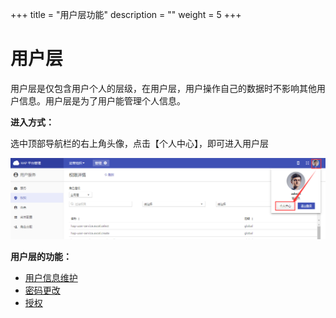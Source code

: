 +++
title = "用户层功能"
description = ""
weight = 5
+++

# 用户层

用户层是仅包含用户个人的层级，在用户层，用户操作自己的数据时不影响其他用户信息。用户层是为了用户能管理个人信息。

**进入方式：**

选中顶部导航栏的右上角头像，点击【个人中心】，即可进入用户层

![用户层](../images/IV_1.jpg)

**用户层的功能：**

- [用户信息维护](#1)
- [密码更改](#2)
- [授权](#3)
